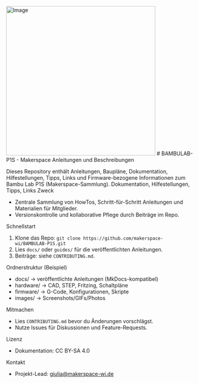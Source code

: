 <img width="400" height="400" alt="Image" src="https://github.com/user-attachments/assets/8831ef52-8d90-41aa-a6a0-a2d5be59b0ef" />
# BAMBULAB-P1S - Makerspace Anleitungen und Beschreibungen

Dieses Repository enthält Anleitungen, Baupläne, Dokumentation, Hilfestellungen, Tipps, Links und Firmware-bezogene Informationen zum Bambu Lab P1S (Makerspace-Sammlung).
Dokumentation, Hilfestellungen, Tipps, Links 
Zweck
- Zentrale Sammlung von HowTos, Schritt-für-Schritt Anleitungen und Materialien für Mitglieder.
- Versionskontrolle und kollaborative Pflege durch Beiträge im Repo.

Schnellstart
1. Klone das Repo: `git clone https://github.com/makerspace-wi/BAMBULAB-P1S.git`
2. Lies `docs/` oder `guides/` für die veröffentlichten Anleitungen.
3. Beiträge: siehe `CONTRIBUTING.md`.

Ordnerstruktur (Beispiel)
- docs/         -> veröffentlichte Anleitungen (MkDocs-kompatibel)
- hardware/     -> CAD, STEP, Fritzing, Schaltpläne
- firmware/     -> G-Code, Konfigurationen, Skripte
- images/       -> Screenshots/GIFs/Photos

Mitmachen
- Lies `CONTRIBUTING.md` bevor du Änderungen vorschlägst.
- Nutze Issues für Diskussionen und Feature-Requests.

Lizenz
- Dokumentation: CC BY-SA 4.0

Kontakt
- Projekt-Lead: giulia@makerspace-wi.de
